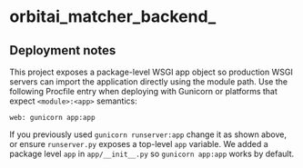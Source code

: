 # orbitai_matcher_backend_

Deployment notes
----------------

This project exposes a package-level WSGI app object so production WSGI
servers can import the application directly using the module path. Use the
following Procfile entry when deploying with Gunicorn or platforms that expect
`<module>:<app>` semantics:

```
web: gunicorn app:app
```

If you previously used `gunicorn runserver:app` change it as shown above, or
ensure `runserver.py` exposes a top-level `app` variable. We added a package
level `app` in `app/__init__.py` so `gunicorn app:app` works by default.